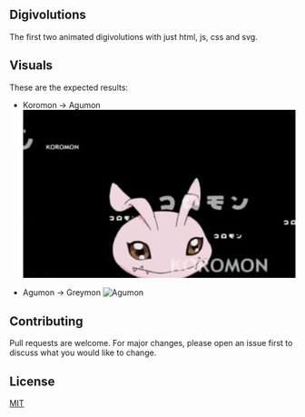 ## Digivolutions
The first two animated digivolutions with just html, js, css and svg.

## Visuals

These are the expected results:

- Koromon -> Agumon
![Koromon](https://github.com/AndresSp/digivolutions/blob/main/examples/koromon.gif)

- Agumon -> Greymon
![Agumon](https://github.com/AndresSp/digivolutions/blob/main/examples/agumon.gif)

## Contributing
Pull requests are welcome. For major changes, please open an issue first to discuss what you would like to change.

## License
[MIT](https://choosealicense.com/licenses/mit/)
